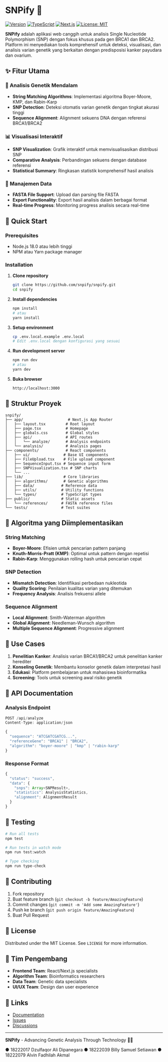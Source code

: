 ﻿# SNPify 🧬

[![Version](https://img.shields.io/badge/version-1.0.0-blue.svg)](https://github.com/snpify/snpify)
[![TypeScript](https://img.shields.io/badge/TypeScript-5.2+-blue.svg)](https://www.typescriptlang.org/)
[![Next.js](https://img.shields.io/badge/Next.js-14.0+-black.svg)](https://nextjs.org/)
[![License: MIT](https://img.shields.io/badge/License-MIT-yellow.svg)](https://opensource.org/licenses/MIT)

**SNPify** adalah aplikasi web canggih untuk analisis Single Nucleotide Polymorphism (SNP) dengan fokus khusus pada gen BRCA1 dan BRCA2. Platform ini menyediakan tools komprehensif untuk deteksi, visualisasi, dan analisis varian genetik yang berkaitan dengan predisposisi kanker payudara dan ovarium.

## ✨ Fitur Utama

### 🔬 Analisis Genetik Mendalam
- **String Matching Algorithms**: Implementasi algoritma Boyer-Moore, KMP, dan Rabin-Karp
- **SNP Detection**: Deteksi otomatis varian genetik dengan tingkat akurasi tinggi
- **Sequence Alignment**: Alignment sekuens DNA dengan referensi BRCA1/BRCA2

### 📊 Visualisasi Interaktif
- **SNP Visualization**: Grafik interaktif untuk memvisualisasikan distribusi SNP
- **Comparative Analysis**: Perbandingan sekuens dengan database referensi
- **Statistical Summary**: Ringkasan statistik komprehensif hasil analisis

### 💾 Manajemen Data
- **FASTA File Support**: Upload dan parsing file FASTA
- **Export Functionality**: Export hasil analisis dalam berbagai format
- **Real-time Progress**: Monitoring progress analisis secara real-time

## 🚀 Quick Start

### Prerequisites
- Node.js 18.0 atau lebih tinggi
- NPM atau Yarn package manager

### Installation

1. **Clone repository**
   ```bash
   git clone https://github.com/snpify/snpify.git
   cd snpify
   ```

2. **Install dependencies**
   ```bash
   npm install
   # atau
   yarn install
   ```

3. **Setup environment**
   ```bash
   cp .env.local.example .env.local
   # Edit .env.local dengan konfigurasi yang sesuai
   ```

4. **Run development server**
   ```bash
   npm run dev
   # atau
   yarn dev
   ```

5. **Buka browser**
   ```
   http://localhost:3000
   ```

## 📁 Struktur Proyek

```
snpify/
├── app/                    # Next.js App Router
│   ├── layout.tsx         # Root layout
│   ├── page.tsx           # Homepage
│   ├── globals.css        # Global styles
│   ├── api/               # API routes
│   │   └── analyze/       # Analysis endpoints
│   └── analysis/          # Analysis pages
├── components/            # React components
│   ├── ui/               # Base UI components
│   ├── FileUpload.tsx    # File upload component
│   ├── SequenceInput.tsx # Sequence input form
│   ├── SNPVisualization.tsx # SNP charts
│   └── ...
├── lib/                  # Core libraries
│   ├── algorithms/       # Genetic algorithms
│   ├── data/            # Reference data
│   ├── utils/           # Utility functions
│   └── types/           # TypeScript types
├── public/              # Static assets
│   └── references/      # FASTA reference files
└── tests/               # Test suites
```

## 🧬 Algoritma yang Diimplementasikan

### String Matching
- **Boyer-Moore**: Efisien untuk pencarian pattern panjang
- **Knuth-Morris-Pratt (KMP)**: Optimal untuk pattern dengan repetisi
- **Rabin-Karp**: Menggunakan rolling hash untuk pencarian cepat

### SNP Detection
- **Mismatch Detection**: Identifikasi perbedaan nukleotida
- **Quality Scoring**: Penilaian kualitas varian yang ditemukan
- **Frequency Analysis**: Analisis frekuensi allele

### Sequence Alignment
- **Local Alignment**: Smith-Waterman algorithm
- **Global Alignment**: Needleman-Wunsch algorithm
- **Multiple Sequence Alignment**: Progressive alignment

## 🎯 Use Cases

1. **Penelitian Kanker**: Analisis varian BRCA1/BRCA2 untuk penelitian kanker herediter
2. **Konseling Genetik**: Membantu konselor genetik dalam interpretasi hasil
3. **Edukasi**: Platform pembelajaran untuk mahasiswa bioinformatika
4. **Screening**: Tools untuk screening awal risiko genetik

## 🔧 API Documentation

### Analysis Endpoint
```typescript
POST /api/analyze
Content-Type: application/json

{
  "sequence": "ATCGATCGATCG...",
  "referenceGene": "BRCA1" | "BRCA2",
  "algorithm": "boyer-moore" | "kmp" | "rabin-karp"
}
```

### Response Format
```typescript
{
  "status": "success",
  "data": {
    "snps": Array<SNPResult>,
    "statistics": AnalysisStatistics,
    "alignment": AlignmentResult
  }
}
```

## 🧪 Testing

```bash
# Run all tests
npm test

# Run tests in watch mode
npm run test:watch

# Type checking
npm run type-check
```

## 🤝 Contributing

1. Fork repository
2. Buat feature branch (`git checkout -b feature/AmazingFeature`)
3. Commit changes (`git commit -m 'Add some AmazingFeature'`)
4. Push ke branch (`git push origin feature/AmazingFeature`)
5. Buat Pull Request

## 📄 License

Distributed under the MIT License. See `LICENSE` for more information.

## 👥 Tim Pengembang

- **Frontend Team**: React/Next.js specialists
- **Algorithm Team**: Bioinformatics researchers
- **Data Team**: Genetic data specialists
- **UI/UX Team**: Design dan user experience

## 🔗 Links

- [Documentation](https://docs.snpify.com)
- [Issues](https://github.com/snpify/snpify/issues)
- [Discussions](https://github.com/snpify/snpify/discussions)

---

**SNPify** - Advancing Genetic Analysis Through Technology 🧬✨

● 18222017 Dzulfaqor Ali Dipanegara 
● 18222039 Billy Samuel Setiawan 
● 18222079 Alvin Fadhilah Akmal 